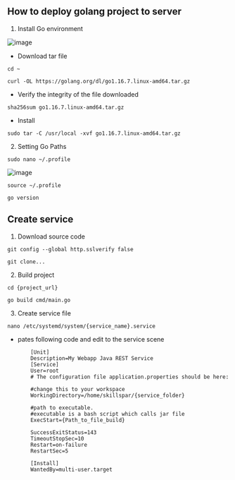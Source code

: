 ## How to deploy golang project to server

1. Install Go environment

![image](https://user-images.githubusercontent.com/51145983/158132443-70782b6e-d348-48a8-b076-43c6d90a9c80.png)

- Download tar file

```cd ~```

```curl -OL https://golang.org/dl/go1.16.7.linux-amd64.tar.gz```

- Verify the integrity of the file downloaded

```sha256sum go1.16.7.linux-amd64.tar.gz```

- Install

```sudo tar -C /usr/local -xvf go1.16.7.linux-amd64.tar.gz```

2. Setting Go Paths

```sudo nano ~/.profile```

![image](https://user-images.githubusercontent.com/51145983/158134201-1421e737-bdef-470a-b59d-07964e2e8158.png)

```source ~/.profile```

```go version```

## Create service
1. Download source code

```git config --global http.sslverify false```

```git clone...```

2. Build project

```cd {project_url}```

```go build cmd/main.go```

3. Create service file

```nano /etc/systemd/system/{service_name}.service```

- pates following code and edit to the service scene

    ```
        [Unit]
        Description=My Webapp Java REST Service
        [Service]
        User=root
        # The configuration file application.properties should be here:

        #change this to your workspace
        WorkingDirectory=/home/skillspar/{service_folder}

        #path to executable. 
        #executable is a bash script which calls jar file
        ExecStart={Path_to_file_build}

        SuccessExitStatus=143
        TimeoutStopSec=10
        Restart=on-failure
        RestartSec=5

        [Install]
        WantedBy=multi-user.target
    ```
